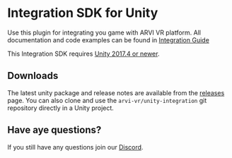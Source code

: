 # Integration SDK for Unity
Use this plugin for integrating you game with ARVI VR platform. All documentation and code examples can be found in [Integration Guide](https://arvi-vr.github.io/integration-guide/tabs/integrations-unity/)

This Integration SDK requires [Unity 2017.4 or newer](//unity3d.com/get-unity/download).

## Downloads
The latest unity package and release notes are available from the [releases](//github.com/arvi-vr/unity-integration/releases) page. You can also clone and use the `arvi-vr/unity-integration` git repository directly in a Unity project.

## Have aye questions?
If you still have any questions join our [Discord](https://discord.gg/DQHrdaS9pc).
